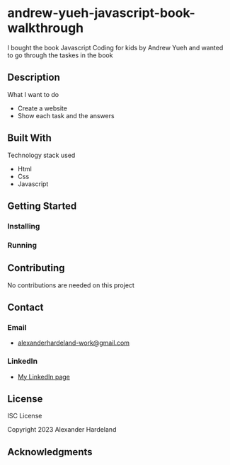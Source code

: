 # andrew-yueh-javascript-book-walkthrough

I bought the book Javascript Coding for kids by Andrew Yueh and wanted to go through the taskes in the book

## Description

What I want to do

- Create a website 
- Show each task and the answers

## Built With

Technology stack used

- Html
- Css
- Javascript

## Getting Started

### Installing

### Running


## Contributing

No contributions are needed on this project 

## Contact

### Email
* alexanderhardeland-work@gmail.com
  
### LinkedIn 
* [My LinkedIn page](https://www.linkedin.com/in/alexander-hardeland-9391341a5/)


## License

ISC License

Copyright 2023 Alexander Hardeland

## Acknowledgments

